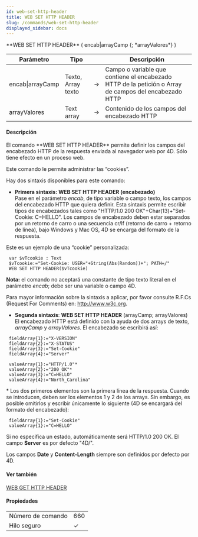 ```yaml
---
id: web-set-http-header
title: WEB SET HTTP HEADER
slug: /commands/web-set-http-header
displayed_sidebar: docs
---
```


<!--REF #_command_.WEB SET HTTP HEADER.Syntax-->**WEB SET HTTP HEADER** ( encab|arrayCamp {; *arrayValores*} )<!-- END REF-->
<!--REF #_command_.WEB SET HTTP HEADER.Params-->
| Parámetro | Tipo |  | Descripción |
| --- | --- | --- | --- |
| encab&#124;arrayCamp | Texto, Array texto | &#8594;  | Campo o variable que contiene el encabezado HTTP de la petición o Array de campos del encabezado HTTP |
| arrayValores | Text array | &#8594;  | Contenido de los campos del encabezado HTTP |

<!-- END REF-->

#### Descripción 

<!--REF #_command_.WEB SET HTTP HEADER.Summary-->El comando **WEB SET HTTP HEADER** permite definir los campos del encabezado HTTP de la respuesta enviada al navegador web por 4D.<!-- END REF--> Sólo tiene efecto en un proceso web.  
Este comando le permite administrar las “cookies”. 

Hay dos sintaxis disponibles para este comando:

* **Primera sintaxis: WEB SET HTTP HEADER (encabezado)**  
Pase en el parámetro *encab*, de tipo variable o campo texto, los campos del encabezado HTTP que quiera definir. Esta sintaxis permite escribir tipos de encabezados tales como "HTTP/1.0 200 OK"+Char(13)+"Set-Cookie: C=HELLO". Los campos de encabezado deben estar separados por un retorno de carro o una secuencia cr/lf (retorno de carro + retorno de línea), bajo Windows y Mac OS, 4D se encarga del formato de la respuesta.

Este es un ejemplo de una “cookie” personalizada:

```4d
 var $vTcookie : Text
 $vTcookie:="Set-Cookie: USER="+String(Abs(Random))+"; PATH=/"
 WEB SET HTTP HEADER($vTcookie)
```

**Nota:** el comando no aceptará una constante de tipo texto literal en el parámetro *encab*; debe ser una variable o campo 4D.

Para mayor información sobre la sintaxis a aplicar, por favor consulte R.F.Cs (Request For Comments) en: <http://www.w3c.org>.

* **Segunda sintaxis**: **WEB SET HTTP HEADER** (arrayCamp; arrayValores)  
El encabezado HTTP está definido con la ayuda de dos arrays de texto, *arrayCamp* y *arrayValores*. El encabezado se escribirá así:  
    
```4d  
 fieldArray{1}:="X-VERSION"  
 fieldArray{2}:="X-STATUS"  
 fieldArray{3}:="Set-Cookie"  
 fieldArray{4}:="Server"  
   
 valueArray{1}:="HTTP/1.0"*  
 valueArray{2}:="200 OK"*  
 valueArray{3}:="C=HELLO"  
 valueArray{4}:="North_Carolina"  
```

\* Los dos primeros elementos son la primera línea de la respuesta. Cuando se introducen, deben ser los elementos 1 y 2 de los arrays. Sin embargo, es posible omitirlos y escribir únicamente lo siguiente (4D se encargará del formato del encabezado):

```4d
 fieldArray{1}:="Set-Cookie"
 valueArray{1}:="C=HELLO"
```

Si no especifica un estado, automáticamente será HTTP/1.0 200 OK. El campo **Server** es por defecto "4D/<version>".

Los campos **Date** y **Content-Length** siempre son definidos por defecto por 4D.

#### Ver también 

[WEB GET HTTP HEADER](web-get-http-header.md)  

#### Propiedades

|  |  |
| --- | --- |
| Número de comando | 660 |
| Hilo seguro | &check; |


